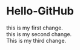 # Hello-GitHub
this is my first change.<br>
this is my second change.<br>
This is my third change.<br>